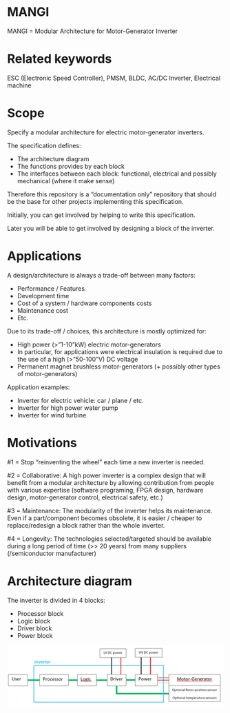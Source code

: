 # MANGI

MANGI = Modular Architecture for Motor-Generator Inverter

# Related keywords
ESC (Electronic Speed Controller), PMSM, BLDC, AC/DC Inverter, Electrical machine

# Scope
Specify a modular architecture for electric motor-generator inverters.

The specification defines:
-	The architecture diagram
-	The functions provides by each block
-	The interfaces between each block: functional, electrical and possibly mechanical (where it make sense)

Therefore this repository is a “documentation only” repository that should be the base for other projects implementing this specification.

Initially, you can get involved by helping to write this specification.

Later you will be able to get involved by designing a block of the inverter. 


# Applications
A design/architecture is always a trade-off between many factors:
-	Performance / Features
-	Development time
-	Cost of a system / hardware components costs
-	Maintenance cost
-	Etc.

Due to its trade-off / choices, this architecture is mostly optimized for:
- High power (>”1-10”kW) electric motor-generators
- In particular, for applications were electrical insulation is required due to the use of a high (>”50-100”V) DC voltage
- Permanent magnet brushless motor-generators (+ possibly other types of motor-generators)

Application examples:
- Inverter for electric vehicle: car / plane / etc.
- Inverter for high power water pump
- Inverter for wind turbine

#	Motivations

#1 = Stop “reinventing the wheel” each time a new inverter is needed.

#2 = Collaborative:     A high power inverter is a complex design that will benefit from a modular architecture by allowing contribution from people with various expertise (software programing, FPGA design, hardware design, motor-generator control, electrical safety, etc.)

#3 = Maintenance:   The modularity of the inverter helps its maintenance. Even if a part/component becomes obsolete, it is easier / cheaper to replace/redesign a block rather than the whole inverter.

#4 = Longevity:     The technologies selected/targeted should be available during a long period of time (>> 20 years) from many suppliers (/semiconductor manufacturer)


#	Architecture diagram
The inverter is divided in 4 blocks:
- Processor block
- Logic block
- Driver block
- Power block

 <img src="images/architecture_top.png">





